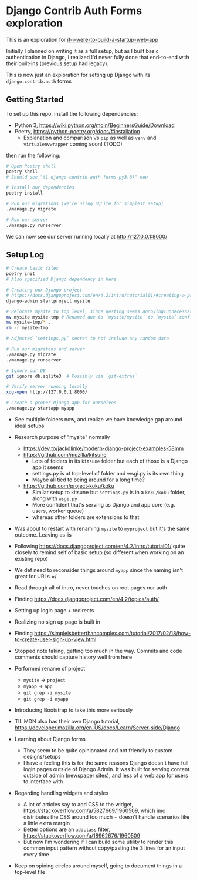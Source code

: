 # Django Contrib Auth Forms exploration
This is an exploration for [if-i-were-to-build-a-startup-web-app](https://github.com/twolfson/if-i-were-to-build-a-startup-web-app)

Initially I planned on writing it as a full setup, but as I built basic authentication in Django, I realized I'd never fully done that end-to-end with their built-ins (previous setup had legacy).

This is now just an exploration for setting up Django with its `django.contrib.auth` forms

## Getting Started
To set up this repo, install the following dependencies:

- Python 3, https://wiki.python.org/moin/BeginnersGuide/Download
- Poetry, https://python-poetry.org/docs/#installation
  - Explanation and comparison vs `pip` as well as `venv` and `virtualenvwrapper` coming soon! (TODO)

then run the following:

```bash
# Open Poetry shell
poetry shell
# Should see "(1-django-contrib-auth-forms-py3.8)" now

# Install our dependencies
poetry install

# Run our migrations (we're using SQLite for simplest setup)
./manage.py migrate

# Run our server
./manage.py runserver
```

We can now see our server running locally at <http://127.0.0.1:8000/>

## Setup Log
```bash
# Create basic files
poetry init
# Also specified Django dependency in here

# Creating our Django project
# https://docs.djangoproject.com/en/4.2/intro/tutorial01/#creating-a-project
django-admin startproject mysite

# Relocate mysite to top level, since nesting seems annoying/unnecessary
mv mysite mysite-tmp # Renamed due to `mysite/mysite` to `mysite` conflict
mv mysite-tmp/* .
rm -r mysite-tmp

# Adjusted `settings.py` secret to not include any random data

# Run our migratons and server
./manage.py migrate
./manage.py runserver

# Ignore our DB
git ignore db.sqlite3  # Possibly via `git-extras`

# Verify server running locally
xdg-open http://127.0.0.1:8000/

# Create a proper Django app for ourselves
./manage.py startapp myapp
```

- See multiple folders now, and realize we have knowledge gap around ideal setups
- Research purpose of "mysite" normally
    - https://dev.to/jackdlinke/modern-django-project-examples-58mm
    - https://github.com/mozilla/kitsune
        - Lots of folders in its `kitsune` folder but each of those is a Django app it seems
        - settings.py is at top-level of folder and wsgi.py is its own thing
        - Maybe all tied to being around for a long time?
    - https://github.com/project-koku/koku
        - Similar setup to kitsune but `settings.py` is in a `koku/koku` folder, along with `wsgi.py`
        - More confident that's serving as Django and app core (e.g. users, worker queue)
        - whereas other folders are extensions to that
- Was about to restart with renaming `mysite` to `myproject` but it's the same outcome. Leaving as-is

- Following https://docs.djangoproject.com/en/4.2/intro/tutorial01/ quite closely to remind self of basic setup (so different when working on an existing repo)
- We def need to reconsider things around `myapp` since the naming isn't great for URLs =/
- Read through all of intro, never touches on root pages nor auth
- Finding https://docs.djangoproject.com/en/4.2/topics/auth/

- Setting up login page + redirects

- Realizing no sign up page is built in
- Finding https://simpleisbetterthancomplex.com/tutorial/2017/02/18/how-to-create-user-sign-up-view.html

- Stopped note taking, getting too much in the way. Commits and code comments should capture history well from here

- Performed rename of project
    - `mysite` -> `project`
    - `myapp` -> `app`
    - `git grep -i mysite`
    - `git grep -i myapp`

- Introducing Bootstrap to take this more seriously
- TIL MDN also has their own Django tutorial, https://developer.mozilla.org/en-US/docs/Learn/Server-side/Django

- Learning about Django forms
    - They seem to be quite opinionated and not friendly to custom designs/setups
    - I have a feeling this is for the same reasons Django doesn't have full login pages outside of Django Admin. It was built for serving content outside of admin (newspaper sites), and less of a web app for users to interface with
- Regarding handling widgets and styles
    - A lot of articles say to add CSS to the widget, https://stackoverflow.com/a/5827669/1960509, which imo distributes the CSS around too much + doesn't handle scenarios like a little extra margin
    - Better options are an `addclass` filter, https://stackoverflow.com/a/18962676/1960509
    - But now I'm wondering if I can build some utility to render this common input pattern without copy/pasting the 3 lines for an input every time

- Keep on spining circles around myself, going to document things in a top-level file
